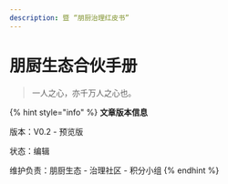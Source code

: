 ```yaml
---
description: 暨 “朋厨治理红皮书”
---
```


# 朋厨生态合伙手册

> 一人之心，亦千万人之心也。

{% hint style="info" %}
**文章版本信息**

版本：V0.2 - 预览版

状态：编辑

维护负责：朋厨生态 - 治理社区 - 积分小组
{% endhint %}
